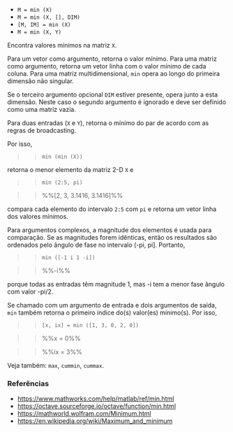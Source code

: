 * `M = min (X)`
* `M = min (X, [], DIM)`
* `[M, IM] = min (X)`
* `M = min (X, Y)`

Encontra valores mínimos na matriz `X`.

Para um vetor como argumento, retorna o valor mínimo. Para uma matriz como
argumento, retorna um vetor linha com o valor mínimo de cada
coluna. Para uma matriz multidimensional, `min` opera ao longo do
primeira dimensão não singular.

Se o terceiro argumento opcional `DIM` estiver presente, opera junto a
esta dimensão. Neste caso o segundo argumento é ignorado e
deve ser definido como uma matriz vazia.

Para duas entradas (`X` e `Y`), retorna o mínimo do par de acordo com
as regras de broadcasting.

Por isso,

>> `min (min (X))`

retorna o menor elemento da matriz 2-D `X` e

>> `min (2:5, pi)`

>> %%[2, 3, 3.1416, 3.1416]%%

compara cada elemento do intervalo `2:5` com `pi` e retorna um
vetor linha dos valores mínimos.

Para argumentos complexos, a magnitude dos elementos é usada para
comparação. Se as magnitudes forem idênticas, então os resultados são
ordenados pelo ângulo de fase no intervalo (-pi, pi]. Portanto,

>> `min ([-1 i 1 -i])`

>> %%-i%%

porque todas as entradas têm magnitude 1, mas -i tem a menor fase
ângulo com valor -pi/2.

Se chamado com um argumento de entrada e dois argumentos de saída, `min` também
retorna o primeiro índice do(s) valor(es) mínimo(s). Por isso,

>> `[x, ix] = min ([1, 3, 0, 2, 0])`

>> %%x = 0%%

>> %%ix = 3%%

Veja também: `max`, `cummin`, `cummax`.

### Referências

* https://www.mathworks.com/help/matlab/ref/min.html
* https://octave.sourceforge.io/octave/function/min.html
* https://mathworld.wolfram.com/Minimum.html
* https://en.wikipedia.org/wiki/Maximum_and_minimum

